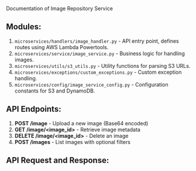 Documentation of Image Repository Service

Modules:
---------
1. `microservices/handlers/image_handler.py` - API entry point, defines routes using AWS Lambda Powertools.
2. `microservices/service/image_service.py` - Business logic for handling images.
3. `microservices/utils/s3_utils.py` - Utility functions for parsing S3 URLs.
4. `microservices/exceptions/custom_exceptions.py` - Custom exception handling.
5. `microservices/config/image_service_config.py` - Configuration constants for S3 and DynamoDB.

API Endpoints:
--------------
1. **POST /image** - Upload a new image (Base64 encoded)
2. **GET /image/<image_id>** - Retrieve image metadata
3. **DELETE /image/<image_id>** - Delete an image
4. **POST /images** - List images with optional filters

API Request and Response:
-------------------------
